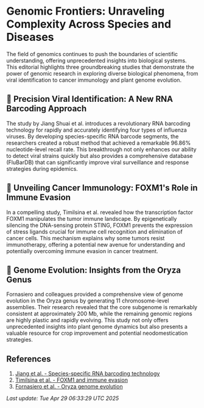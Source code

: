 # Genomic Frontiers: Unraveling Complexity Across Species and Diseases

The field of genomics continues to push the boundaries of scientific understanding, offering unprecedented insights into biological systems. This editorial highlights three groundbreaking studies that demonstrate the power of genomic research in exploring diverse biological phenomena, from viral identification to cancer immunology and plant genome evolution.

## 🦠 Precision Viral Identification: A New RNA Barcoding Approach

The study by Jiang Shuai et al. introduces a revolutionary RNA barcoding technology for rapidly and accurately identifying four types of influenza viruses. By developing species-specific RNA barcode segments, the researchers created a robust method that achieved a remarkable 96.86% nucleotide-level recall rate. This breakthrough not only enhances our ability to detect viral strains quickly but also provides a comprehensive database (FluBarDB) that can significantly improve viral surveillance and response strategies during epidemics.

## 🧬 Unveiling Cancer Immunology: FOXM1's Role in Immune Evasion

In a compelling study, Timilsina et al. revealed how the transcription factor FOXM1 manipulates the tumor immune landscape. By epigenetically silencing the DNA-sensing protein STING, FOXM1 prevents the expression of stress ligands crucial for immune cell recognition and elimination of cancer cells. This mechanism explains why some tumors resist immunotherapy, offering a potential new avenue for understanding and potentially overcoming immune evasion in cancer treatment.

## 🌾 Genome Evolution: Insights from the Oryza Genus

Fornasiero and colleagues provided a comprehensive view of genome evolution in the Oryza genus by generating 11 chromosome-level assemblies. Their research revealed that the core subgenome is remarkably consistent at approximately 200 Mb, while the remaining genomic regions are highly plastic and rapidly evolving. This study not only offers unprecedented insights into plant genome dynamics but also presents a valuable resource for crop improvement and potential neodomestication strategies.

## References

1. [Jiang et al. - Species-specific RNA barcoding technology](https://pubmed.ncbi.nlm.nih.gov/40295995)
2. [Timilsina et al. - FOXM1 and immune evasion](https://pubmed.ncbi.nlm.nih.gov/40295473)
3. [Fornasiero et al. - Oryza genome evolution](https://pubmed.ncbi.nlm.nih.gov/40295881)

*Last update: Tue Apr 29 06:33:29 UTC 2025*
